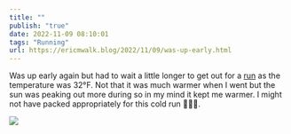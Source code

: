```yaml
---
title: ""
publish: "true"
date: 2022-11-09 08:10:01
tags: "Running"
url: https://ericmwalk.blog/2022/11/09/was-up-early.html
---
```


Was up early again but had to wait a little longer to get out for a [run](http://www.strava.com/activities/8091647809) as the temperature was 32°F. Not that it was much warmer when I went but the sun was peaking out more during so in my mind it kept me warmer. I might not have packed appropriately for this cold run 🤷🏻‍♂️.


![](https://ericmwalk.blog/uploads/2022/940be0141c.jpg)